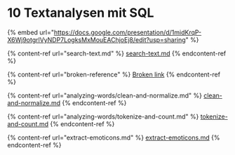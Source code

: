 # 10 Textanalysen mit SQL



{% embed url="https://docs.google.com/presentation/d/1midKrqP-X6Wj9otgrlVyNDP7LogksMxMouEAChjoEj8/edit?usp=sharing" %}



{% content-ref url="search-text.md" %}
[search-text.md](search-text.md)
{% endcontent-ref %}

{% content-ref url="broken-reference" %}
[Broken link](broken-reference)
{% endcontent-ref %}

{% content-ref url="analyzing-words/clean-and-normalize.md" %}
[clean-and-normalize.md](analyzing-words/clean-and-normalize.md)
{% endcontent-ref %}

{% content-ref url="analyzing-words/tokenize-and-count.md" %}
[tokenize-and-count.md](analyzing-words/tokenize-and-count.md)
{% endcontent-ref %}

{% content-ref url="extract-emoticons.md" %}
[extract-emoticons.md](extract-emoticons.md)
{% endcontent-ref %}

